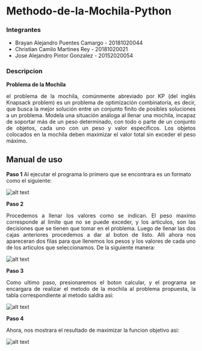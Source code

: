 # Methodo-de-la-Mochila-Python

### Integrantes
- Brayan Alejandro Puentes Camargo - 20181020044
- Christian Camilo Martines Rey    - 20181020021
- Jose Alejandro Pintor Gonzalez   - 20152020054

### Descripcion

**Problema de la Mochila**
<p align= "Justify">el problema de la mochila, comúnmente abreviado por KP (del inglés Knapsack problem) es un problema de optimización combinatoria, es decir, que busca la mejor solución entre un conjunto finito de posibles soluciones a un problema. Modela una situación análoga al llenar una mochila, incapaz de soportar más de un peso determinado, con todo o parte de un conjunto de objetos, cada uno con un peso y valor específicos. Los objetos colocados en la mochila deben maximizar el valor total sin exceder el peso máximo.<p/> 

## Manual de uso
**Paso 1**
Al ejecutar el programa lo primero que se encontrara es un formato como el siguiente:

![alt text](https://github.com/jgruizba/Mdlpygame/blob/master/personajeWW.jpg)

**Paso 2**

<p align= "Justify">Procedemos a llenar los valores como se indican. El peso maximo corresponde al limite que no se puede exceder, y los articulos, son las decisiones que se tienen que tomar en el problema. Luego de llenar las dos cajas anteriores procedemos a dar al boton de listo. Alli ahora nos apareceran dos filas para que llenemos los pesos y los valores de cada uno de los articulos que seleccionamos. De la siguiente manera:<p/> 

![alt text](https://github.com/AlejandroPuentes/Methodo-de-la-Mochila-Python/tree/master/problemaMochila/Imagen2.jpeg) 

**Paso 3**

<p align= "Justify">Como ultimo paso, presionaremos el boton calcular, y el programa se encargara de realizar el metodo de la mochila al problema propuesta, la tabla correspondiente al metodo saldra asi:<p/>

![alt text](https://github.com/AlejandroPuentes/Methodo-de-la-Mochila-Python/tree/master/problemaMochila/Imagen3.jpeg) 

**Paso 4**
<p align= "Justify">Ahora, nos mostrara el resultado de maximizar la funcion objetivo asi:<p/>

![alt text](https://github.com/AlejandroPuentes/Methodo-de-la-Mochila-Python/tree/master/problemaMochila/Imagen3.jpeg) 
